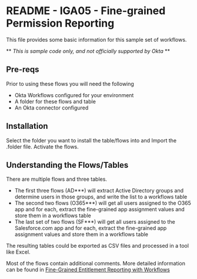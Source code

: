 # README - IGA05 - Fine-grained Permission Reporting
This file provides some basic information for this sample set of workflows.

** *This is sample code only, and not officially supported by Okta* **

## Pre-reqs
Prior to using these flows you will need the following
- Okta Workflows configured for your environment
- A folder for these flows and table
- An Okta connector configured

## Installation
Select the folder you want to install the table/flows into and Import the .folder file. Activate the flows.

## Understanding the Flows/Tables
There are multiple flows and three tables.

- The first three flows (AD***) will extract Active Directory groups and determine users in those groups, and write the list to a workflows table
- The second two flows (O365***) will get all users assigned to the O365 app and for each, extract the fine-grained app assignment values and store them in a workflows table
- The last set of two flows (SF***) will get all users assigned to the Salesforce.com app and for each, extract the fine-grained app assignment values and store them in a workflows table

The resulting tables could be exported as CSV files and processed in a tool like Excel.


Most of the flows contain additional comments. More detailed information can be found in [Fine-Grained Entitlement Reporting with Workflows](https://iamse.blog/2022/03/22/fine-grained-entitlement-reporting-with-workflows/)
